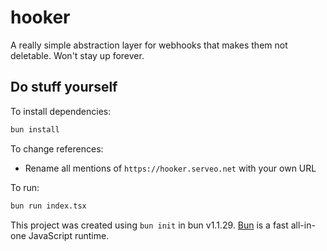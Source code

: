 # hooker

A really simple abstraction layer for webhooks that makes them not deletable. Won't stay up forever.

## Do stuff yourself

To install dependencies:

```bash
bun install
```

To change references:

- Rename all mentions of `https://hooker.serveo.net` with your own URL

To run:

```bash
bun run index.tsx
```

This project was created using `bun init` in bun v1.1.29. [Bun](https://bun.sh) is a fast all-in-one JavaScript runtime.

